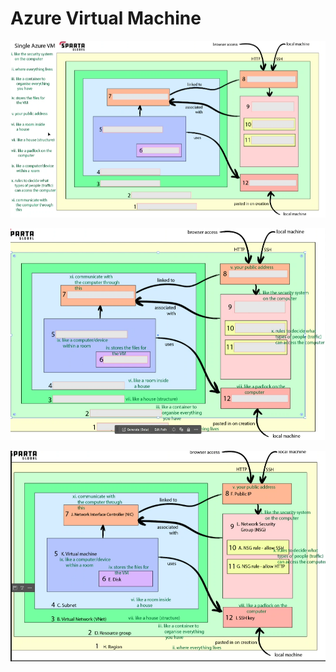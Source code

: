 # Azure Virtual Machine

![virtual_machine_one.png](virtual_machine_one.png)

![virtual_machine_two.png](virtual_machine_two.png)

![virtual_machine_three.png](virtual_machine_three.png)
